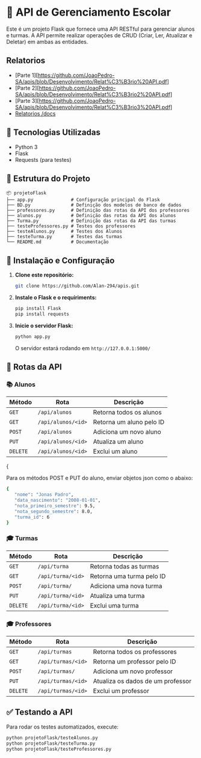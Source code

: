 # 📌 API de Gerenciamento Escolar

Este é um projeto Flask que fornece uma API RESTful para gerenciar alunos e turmas. A API permite realizar operações de CRUD (Criar, Ler, Atualizar e Deletar) em ambas as entidades.

## Relatorios

- [Parte 1][https://github.com/JoaoPedro-SA/apis/blob/Desenvolvimento/Relat%C3%B3rio%20API.pdf]
- [Parte 2][https://github.com/JoaoPedro-SA/apis/blob/Desenvolvimento/Relat%C3%B3rio2%20API.pdf]
- [Parte 3][https://github.com/JoaoPedro-SA/apis/blob/Desenvolvimento/Relat%C3%B3rio3%20API.pdf]
- [Relatorios /docs](https://new-api-flask2.onrender.com/docs)

## 🚀 Tecnologias Utilizadas

- Python 3
- Flask
- Requests (para testes)

## 📂 Estrutura do Projeto

```
📦 projetoFlask
├── app.py              # Configuração principal do Flask
├── BD.py               # Definição dos modelos de banco de dados
├── professores.py      # Definição das rotas da API dos professores
├── alunos.py           # Definição das rotas da API dos alunos
├── Turma.py            # Definição das rotas da API das turmas
├── testeProfessores.py # Testes dos professores
├── testeAlunos.py      # Testes dos Alunos
├── testeTurma.py       # Testes das turmas
└── README.md           # Documentação

```

## 🔧 Instalação e Configuração

1. **Clone este repositório:**

   ```sh
   git clone https://github.com/Alan-294/apis.git
   ```

2. **Instale o Flask e o requiriments:**

   ```sh
   pip install Flask
   pip install requests
   ```

3. **Inicie o servidor Flask:**
   ```sh
   python app.py
   ```
   O servidor estará rodando em `http://127.0.0.1:5000/`

## 📌 Rotas da API

### 📚 Alunos

| Método   | Rota               | Descrição                |
| -------- | ------------------ | ------------------------ |
| `GET`    | `/api/alunos`      | Retorna todos os alunos  |
| `GET`    | `/api/alunos/<id>` | Retorna um aluno pelo ID |
| `POST`   | `/api/alunos`      | Adiciona um novo aluno   |
| `PUT`    | `/api/alunos/<id>` | Atualiza um aluno        |
| `DELETE` | `/api/alunos/<id>` | Exclui um aluno          |

{

Para os métodos POST e PUT do aluno, enviar objetos json como o abaixo:

```sh
{
   "nome": "Jonas Padro",
   "data_nascimento": "2008-01-01",
   "nota_primeiro_semestre": 9.5,
   "nota_segundo_semestre": 8.0,
   "turma_id": 6
}
```

### 🎓 Turmas

| Método   | Rota              | Descrição                 |
| -------- | ----------------- | ------------------------- |
| `GET`    | `/api/turma`      | Retorna todas as turmas   |
| `GET`    | `/api/turma/<id>` | Retorna uma turma pelo ID |
| `POST`   | `/api/turma/`     | Adiciona uma nova turma   |
| `PUT`    | `/api/turma/<id>` | Atualiza uma turma        |
| `DELETE` | `/api/turma/<id>` | Exclui uma turma          |

### 🎓 Professores

| Método   | Rota               | Descrição                         |
| -------- | ------------------ | --------------------------------- |
| `GET`    | `/api/turmas`      | Retorna todos os professores      |
| `GET`    | `/api/turmas/<id>` | Retorna um professor pelo ID      |
| `POST`   | `/api/turmas/`     | Adiciona um novo professor        |
| `PUT`    | `/api/turmas/<id>` | Atualiza os dados de um professor |
| `DELETE` | `/api/turmas/<id>` | Exclui um professor               |

## ✅ Testando a API

Para rodar os testes automatizados, execute:

```sh
python projetoFlask/testeAlunos.py
python projetoFlask/testeTurma.py
python projetoFlask/testeProfessores.py
```
